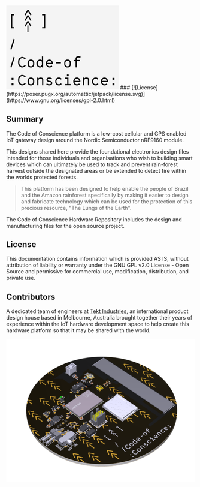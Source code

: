 <img src="/IMG/Code-of-Conscience%20Logo.png" alt="Tekt Industries" width ="300"/>
###
[![License](https://poser.pugx.org/automattic/jetpack/license.svg)](https://www.gnu.org/licenses/gpl-2.0.html)

## Summary

The Code of Conscience platform is a low-cost cellular and GPS enabled IoT gateway design around the Nordic Semiconductor nRF9160 module. 

This designs shared here provide the foundational electronics design files intended for those individuals and organisations who wish to building smart devices which can ultimately be used to track and prevent rain-forest harvest outside the designated areas or be extended to detect fire within the worlds protected forests.

>This platform has been designed to help enable the people of Brazil and the Amazon rainforest specifically by making it easier to design and fabricate technology which can be used for the protection of this precious resource, "The Lungs of the Earth".

The Code of Conscience Hardware Repository includes the design and manufacturing files for the open source project.


## License

This documentation contains information which is provided AS IS, without attribution of liability or warranty under the GNU GPL v2.0 License - Open Source and permissive for commercial use, modification, distribution, and private use.

## Contributors


A dedicated team of engineers at [Tekt Industries](https://www.tektindustries.com), an international product design house based in  Melbourne, Australia brought together their years of experience within the IoT hardware development space to help create this hardware platform so that it may be shared with the world.




![PCB]

[PCB]: ./IMG/CoC%20Front%20Render.png "CoC Logo"
[TEKT]: ./IMG/TektLogo.png "Tekt Industries"

